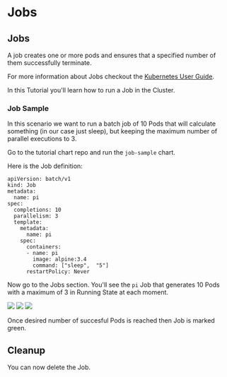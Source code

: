 # Jobs

## Jobs

A job creates one or more pods and ensures that a specified number of them successfully terminate.

For more information about Jobs checkout the [Kubernetes User Guide](http://kubernetes.io/docs/user-guide/jobs/).

In this Tutorial you'll learn how to run a Job in the Cluster.

### Job Sample

In this scenario we want to run a batch job of 10 Pods that will calculate something \(in our case just sleep\), but keeping the maximum number of parallel executions to 3.

Go to the tutorial chart repo and run the `job-sample` chart.

Here is the Job definition:

```text
apiVersion: batch/v1
kind: Job
metadata:
  name: pi
spec:
  completions: 10
  parallelism: 3
  template:
    metadata:
      name: pi
    spec:
      containers:
      - name: pi
        image: alpine:3.4
        command: ["sleep",  "5"]
      restartPolicy: Never
```

Now go to the Jobs section. You'll see the `pi` Job that generates 10 Pods with a maximum of 3 in Running State at each moment.

![](https://github.com/harbur/kubernetic/tree/f5b45f12ac821d41c1888e4c922f0fe1516e0ca5/assets/job1.png) ![](https://github.com/harbur/kubernetic/tree/f5b45f12ac821d41c1888e4c922f0fe1516e0ca5/assets/job2.png) ![](https://github.com/harbur/kubernetic/tree/f5b45f12ac821d41c1888e4c922f0fe1516e0ca5/assets/job3.png)

Once desired number of succesful Pods is reached then Job is marked green.

## Cleanup

You can now delete the Job.

